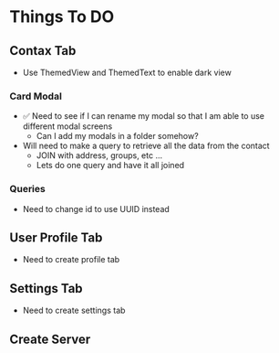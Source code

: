 # Things To DO

## Contax Tab

- Use ThemedView and ThemedText to enable dark view

### Card Modal

- ✅ Need to see if I can rename my modal so that I am able to use different modal screens
  - Can I add my modals in a folder somehow?
- Will need to make a query to retrieve all the data from the contact
  - JOIN with address, groups, etc ...
  - Lets do one query and have it all joined

### Queries

- Need to change id to use UUID instead

## User Profile Tab

- Need to create profile tab

## Settings Tab

- Need to create settings tab

## Create Server

